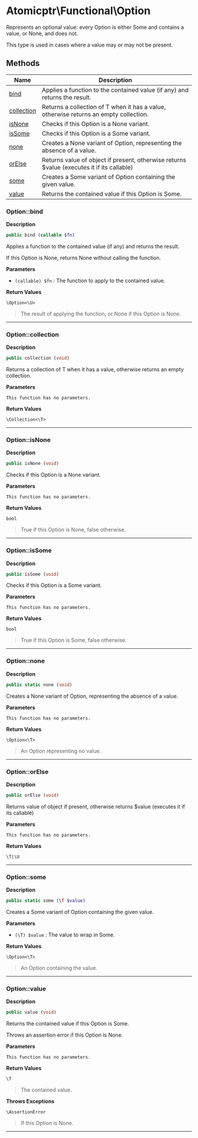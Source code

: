 # Atomicptr\Functional\Option  

Represents an optional value: every Option is either Some and contains a value, or None, and does not.

This type is used in cases where a value may or may not be present.  





## Methods

| Name | Description |
|------|-------------|
|[bind](#optionbind)|Applies a function to the contained value (if any) and returns the result.|
|[collection](#optioncollection)|Returns a collection of T when it has a value, otherwise returns an empty collection.|
|[isNone](#optionisnone)|Checks if this Option is a None variant.|
|[isSome](#optionissome)|Checks if this Option is a Some variant.|
|[none](#optionnone)|Creates a None variant of Option, representing the absence of a value.|
|[orElse](#optionorelse)|Returns value of object if present, otherwise returns $value (executes it if its callable)|
|[some](#optionsome)|Creates a Some variant of Option containing the given value.|
|[value](#optionvalue)|Returns the contained value if this Option is Some.|




### Option::bind  

**Description**

```php
public bind (callable $fn)
```

Applies a function to the contained value (if any) and returns the result. 

If this Option is None, returns None without calling the function. 

**Parameters**

* `(callable) $fn`
: The function to apply to the contained value.  

**Return Values**

`\Option<\U>`

> The result of applying the function, or None if this Option is None.


<hr />


### Option::collection  

**Description**

```php
public collection (void)
```

Returns a collection of T when it has a value, otherwise returns an empty collection. 

 

**Parameters**

`This function has no parameters.`

**Return Values**

`\Collection<\T>`




<hr />


### Option::isNone  

**Description**

```php
public isNone (void)
```

Checks if this Option is a None variant. 

 

**Parameters**

`This function has no parameters.`

**Return Values**

`bool`

> True if this Option is None, false otherwise.


<hr />


### Option::isSome  

**Description**

```php
public isSome (void)
```

Checks if this Option is a Some variant. 

 

**Parameters**

`This function has no parameters.`

**Return Values**

`bool`

> True if this Option is Some, false otherwise.


<hr />


### Option::none  

**Description**

```php
public static none (void)
```

Creates a None variant of Option, representing the absence of a value. 

 

**Parameters**

`This function has no parameters.`

**Return Values**

`\Option<\T>`

> An Option representing no value.


<hr />


### Option::orElse  

**Description**

```php
public orElse (void)
```

Returns value of object if present, otherwise returns $value (executes it if its callable) 

 

**Parameters**

`This function has no parameters.`

**Return Values**

`\T|\U`




<hr />


### Option::some  

**Description**

```php
public static some (\T $value)
```

Creates a Some variant of Option containing the given value. 

 

**Parameters**

* `(\T) $value`
: The value to wrap in Some.  

**Return Values**

`\Option<\T>`

> An Option containing the value.


<hr />


### Option::value  

**Description**

```php
public value (void)
```

Returns the contained value if this Option is Some. 

Throws an assertion error if this Option is None. 

**Parameters**

`This function has no parameters.`

**Return Values**

`\T`

> The contained value.


**Throws Exceptions**


`\AssertionError`
> If this Option is None.

<hr />

